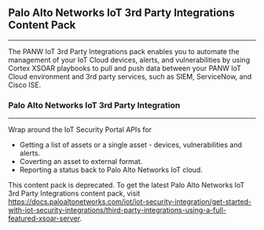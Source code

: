 ## Palo Alto Networks IoT 3rd Party Integrations Content Pack

---

The PANW IoT 3rd Party Integrations pack enables you to automate the management of your IoT Cloud devices, alerts, and vulnerabilities by using Cortex XSOAR playbooks to pull and push data between your PANW IoT Cloud environment and 3rd party services, such as SIEM, ServiceNow, and Cisco ISE.

### Palo Alto Networks IoT 3rd Party Integration

---

Wrap around the IoT Security Portal APIs for

- Getting a list of assets or a single asset - devices, vulnerabilities and alerts.
- Coverting an asset to external format.
- Reporting a status back to Palo Alto Networks IoT cloud.

This content pack is deprecated. To get the latest Palo Alto Networks IoT 3rd Party Integrations content pack, visit <https://docs.paloaltonetworks.com/iot/iot-security-integration/get-started-with-iot-security-integrations/third-party-integrations-using-a-full-featured-xsoar-server>. 



